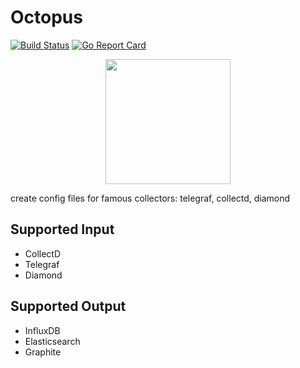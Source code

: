 # Octopus 

[![Build Status](https://travis-ci.org/mlabouardy/octopus.svg?branch=master)](https://travis-ci.org/mlabouardy/octopus) [![Go Report Card](https://goreportcard.com/badge/github.com/mlabouardy/octopus)](https://goreportcard.com/report/github.com/mlabouardy/octopus)

<p align="center">
  <img src="http://www.misskatecuttables.com/uploads/shopping_cart/9057/large_octopus3.png" width="200"/>
<p/>

create config files for famous collectors: telegraf, collectd, diamond

## Supported Input

- CollectD
- Telegraf
- Diamond

## Supported Output

- InfluxDB
- Elasticsearch
- Graphite
